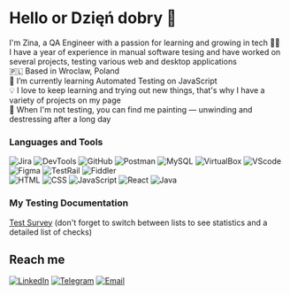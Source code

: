 # Hello or Dzięń dobry 👋

I'm Zina, a QA Engineer with a passion for learning and growing in tech 👩‍💻 \
I have a year of experience in manual software tesing and have worked on several projects, testing various web and desktop applications \
🇵🇱 Based in Wroclaw, Poland \
🌱 I’m currently learning Automated Testing on JavaScript \
💡 I love to keep learning and trying out new things, that's why I have a variety of projects on my page \
🎨 When I'm not testing, you can find me painting — unwinding and destressing after a long day

### Languages and Tools

![Jira](https://img.shields.io/badge/Jira-f7f7f7?style=for-the-badge&logo=jira&logoColor=1B72ED)
![DevTools](https://img.shields.io/badge/DevTools-f7f7f7?style=for-the-badge&logo=googlechrome&logoColor=0281F2)
![GitHub](https://img.shields.io/badge/GitHub-f7f7f7?style=for-the-badge&logo=GitHub&logoColor=9656B0)
![Postman](https://img.shields.io/badge/Postman-f7f7f7?style=for-the-badge&logo=Postman&logoColor=F76837)
![MySQL](https://img.shields.io/badge/MySQL-f7f7f7?style=for-the-badge&logo=mysql&logoColor=017979)
![VirtualBox](https://img.shields.io/badge/VirtualBox-f7f7f7?style=for-the-badge&logo=VirtualBox&logoColor=17365E)
![VScode](https://img.shields.io/badge/VScode-f7f7f7?style=for-the-badge&logo=visualstudiocode&logoColor=0175C5)
![Figma](https://img.shields.io/badge/Figma-f7f7f7?style=for-the-badge&logo=Figma&logoColor=F86E5F)
![TestRail](https://img.shields.io/badge/TestRail-f7f7f7?style=for-the-badge&logo=testrail&logoColor=1B72ED)
![Fiddler](https://img.shields.io/badge/Fiddler-f7f7f7?style=for-the-badge&logo=Fiddler&logoColor=1B72ED)\
![HTML](https://img.shields.io/badge/HTML-f7f7f7?style=for-the-badge&logo=HTML5&logoColor=DC4A25)
![CSS](https://img.shields.io/badge/CSS-f7f7f7?style=for-the-badge&logo=CSS3&logoColor=244BDD)
![JavaScript](https://img.shields.io/badge/JavaScript-f7f7f7?style=for-the-badge&logo=JavaScript&logoColor=F7C327)
![React](https://img.shields.io/badge/React-f7f7f7?style=for-the-badge&logo=React&logoColor=03D1F6)
![Java](https://img.shields.io/badge/Java-f7f7f7?style=for-the-badge&logo=Java&logoColor=1B72ED)

### My Testing Documentation

[Test Survey](https://docs.google.com/spreadsheets/d/14Y3pPY9O1p0Ld48i0rbAdQBGFx5geNAKWB0R5hABVMw/edit?usp=sharing) (don't forget to switch between lists to see statistics and a detailed list of checks)

## Reach me

[![LinkedIn](https://img.shields.io/badge/LinkedIn-f7f7f7?style=for-the-badge&logo=LinkedIn&logoColor=0C60BE)](https://www.linkedin.com/in/aivirrne/)
[![Telegram](https://img.shields.io/badge/Telegram-f7f7f7?style=for-the-badge&logo=Telegram&logoColor=31A5DF)](https://t.me/aivirrnez)
[![Email](https://img.shields.io/badge/Email-f7f7f7?style=for-the-badge&logo=gmail&logoColor=E94134)](mailto:zinamishch@gmail.com)

<!--
**aivirrne/aivirrne** is a ✨ _special_ ✨ repository because its `README.md` (this file) appears on your GitHub profile.

Here are some ideas to get you started:

- 🔭 I’m currently working on ...
- 🌱 I’m currently learning ...
- 👯 I’m looking to collaborate on ...
- 🤔 I’m looking for help with ...
- 💬 Ask me about ...
- 📫 How to reach me: ...
- 😄 Pronouns: ...
- ⚡ Fun fact: ...
-->
